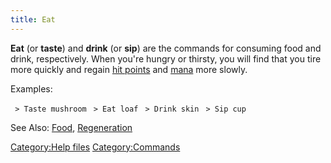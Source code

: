 ```yaml
---
title: Eat
---
```


**Eat** (or **taste**) and **drink** (or **sip**) are the commands for
consuming food and drink, respectively. When you're hungry or thirsty,
you will find that you tire more quickly and regain [hit
points](hit_points "wikilink") and [mana](mana "wikilink") more slowly.

Examples:

` > Taste mushroom`
` > Eat loaf`
` > Drink skin`
` > Sip cup`

See Also: [Food](Food "wikilink"),
[Regeneration](Regeneration "wikilink")

[Category:Help files](Category:Help_files "wikilink")
[Category:Commands](Category:Commands "wikilink")